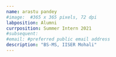 ```yaml
---
name: arastu pandey
#image:  #365 x 365 pixels, 72 dpi
labposition: Alumni 
currposition: Summer Intern 2021
#subsequent: 
#email: #preferred public email address
description: "BS-MS, IISER Mohali"
---
```


